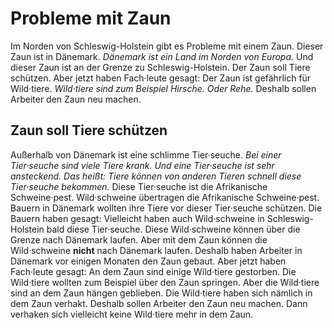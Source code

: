 # Probleme mit Zaun

Im Norden von Schleswig-Holstein gibt es Probleme mit einem Zaun. Dieser Zaun ist in Dänemark. 
*Dänemark ist ein Land im Norden von Europa.* Und dieser Zaun ist an der Grenze zu Schleswig-Holstein. Der Zaun soll Tiere schützen. Aber jetzt haben Fach·leute gesagt: Der Zaun ist gefährlich für Wild·tiere. 
*Wild·tiere sind zum Beispiel Hirsche.* 
*Oder Rehe.* Deshalb sollen Arbeiter den Zaun neu machen. 

## Zaun soll Tiere schützen
Außerhalb von Dänemark ist eine schlimme Tier·seuche. 
*Bei einer Tier·seuche sind viele Tiere krank.* 
*Und eine Tier·seuche ist sehr ansteckend.* *Das heißt:* 
*Tiere können von anderen Tieren schnell diese Tier·seuche bekommen.* Diese Tier·seuche ist die Afrikanische Schweine·pest. Wild·schweine übertragen die Afrikanische Schweine·pest. Bauern in Dänemark wollten ihre Tiere vor dieser Tier·seuche schützen. Die Bauern haben gesagt: Vielleicht haben auch Wild·schweine in Schleswig-Holstein bald diese Tier·seuche. Diese Wild·schweine können über die Grenze nach Dänemark laufen. Aber mit dem Zaun können die Wild·schweine **nicht** nach Dänemark laufen. Deshalb haben Arbeiter in Dänemark vor einigen Monaten den Zaun gebaut. Aber jetzt haben Fach·leute gesagt: An dem Zaun sind einige Wild·tiere gestorben. Die Wild·tiere wollten zum Beispiel über den Zaun springen. Aber die Wild·tiere sind an dem Zaun hängen geblieben. Die Wild·tiere haben sich nämlich in dem Zaun verhakt. Deshalb sollen Arbeiter den Zaun neu machen. Dann verhaken sich vielleicht keine Wild·tiere mehr in dem Zaun. 
